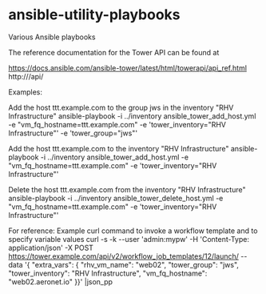 # ansible-utility-playbooks
Various Ansible playbooks

The reference documentation for the Tower API can be found at

https://docs.ansible.com/ansible-tower/latest/html/towerapi/api_ref.html
http://<Tower server name>/api/

Examples:

Add the host ttt.example.com to the group jws in the inventory "RHV Infrastructure"
ansible-playbook -i ../inventory ansible_tower_add_host.yml -e "vm_fq_hostname=ttt.example.com" -e 'tower_inventory="RHV Infrastructure"' -e 'tower_group="jws"'

Add the host ttt.example.com to the inventory "RHV Infrastructure"
ansible-playbook -i ../inventory ansible_tower_add_host.yml -e "vm_fq_hostname=ttt.example.com" -e 'tower_inventory="RHV Infrastructure"' 

Delete the host ttt.example.com from the inventory "RHV Infrastructure"
ansible-playbook -i ../inventory ansible_tower_delete_host.yml -e "vm_fq_hostname=ttt.example.com" -e 'tower_inventory="RHV Infrastructure"'

For reference:  Example curl command to invoke a workflow template and to specify variable values
curl -s -k --user 'admin:mypw' -H 'Content-Type: application/json' -X POST https://tower.example.com/api/v2/workflow_job_templates/12/launch/ --data '{ "extra_vars": { "rhv_vm_name": "web02", "tower_group": "jws", "tower_inventory": "RHV Infrastructure", "vm_fq_hostname": "web02.aeronet.io" }}' |json_pp
